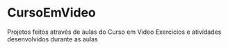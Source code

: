 # CursoEmVideo
Projetos feitos através de aulas do Curso em Video
Exercicios e atividades desenvolvidos durante as aulas
